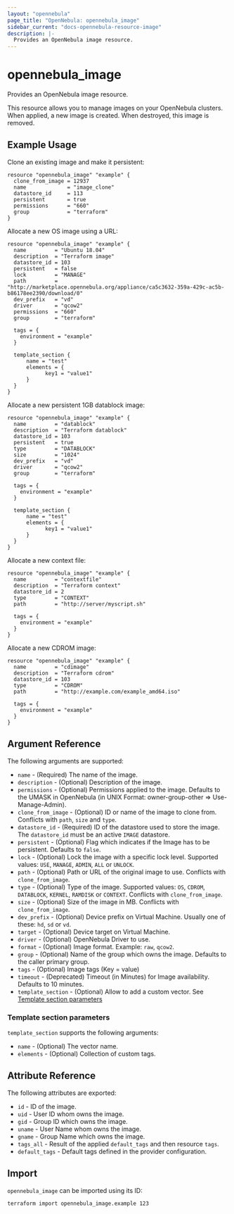 ```yaml
---
layout: "opennebula"
page_title: "OpenNebula: opennebula_image"
sidebar_current: "docs-opennebula-resource-image"
description: |-
  Provides an OpenNebula image resource.
---
```


# opennebula_image

Provides an OpenNebula image resource.

This resource allows you to manage images on your OpenNebula clusters. When applied,
a new image is created. When destroyed, this image is removed.

## Example Usage

Clone an existing image and make it persistent:

```hcl
resource "opennebula_image" "example" {
  clone_from_image = 12937
  name             = "image_clone"
  datastore_id     = 113
  persistent       = true
  permissions      = "660"
  group            = "terraform"
}
```

Allocate a new OS image using a URL:

```hcl
resource "opennebula_image" "example" {
  name         = "Ubuntu 18.04"
  description  = "Terraform image"
  datastore_id = 103
  persistent   = false
  lock         = "MANAGE"
  path         = "http://marketplace.opennebula.org/appliance/ca5c3632-359a-429c-ac5b-b86178ee2390/download/0"
  dev_prefix   = "vd"
  driver       = "qcow2"
  permissions  = "660"
  group        = "terraform"

  tags = {
    environment = "example"
  }

  template_section {
	  name = "test"
	  elements = {
		    key1 = "value1"
	  }
  }
}
```

Allocate a new persistent 1GB datablock image:

```hcl
resource "opennebula_image" "example" {
  name         = "datablock"
  description  = "Terraform datablock"
  datastore_id = 103
  persistent   = true
  type         = "DATABLOCK"
  size         = "1024"
  dev_prefix   = "vd"
  driver       = "qcow2"
  group        = "terraform"

  tags = {
    environment = "example"
  }

  template_section {
	  name = "test"
	  elements = {
		    key1 = "value1"
	  }
  }
}
```

Allocate a new context file:

```hcl
resource "opennebula_image" "example" {
  name         = "contextfile"
  description  = "Terraform context"
  datastore_id = 2
  type         = "CONTEXT"
  path         = "http://server/myscript.sh"

  tags = {
    environment = "example"
  }
}
```

Allocate a new CDROM image:

```hcl
resource "opennebula_image" "example" {
  name         = "cdimage"
  description  = "Terraform cdrom"
  datastore_id = 103
  type         = "CDROM"
  path         = "http://example.com/example_amd64.iso"

  tags = {
    environment = "example"
  }
}
```

## Argument Reference

The following arguments are supported:

* `name` - (Required) The name of the image.
* `description` - (Optional) Description of the image.
* `permissions` - (Optional) Permissions applied to the image. Defaults to the UMASK in OpenNebula (in UNIX Format: owner-group-other => Use-Manage-Admin).
* `clone_from_image` - (Optional) ID or name of the image to clone from. Conflicts with `path`, `size` and `type`.
* `datastore_id` - (Required) ID of the datastore used to store the image. The `datastore_id` must be an active `IMAGE` datastore.
* `persistent` - (Optional) Flag which indicates if the Image has to be persistent. Defaults to `false`.
* `lock` - (Optional) Lock the image with a specific lock level. Supported values: `USE`, `MANAGE`, `ADMIN`, `ALL` or `UNLOCK`.
* `path` - (Optional) Path or URL of the original image to use. Conflicts with `clone_from_image`.
* `type` - (Optional) Type of the image. Supported values: `OS`, `CDROM`, `DATABLOCK`, `KERNEL`, `RAMDISK` or `CONTEXT`. Conflicts with `clone_from_image`.
* `size` - (Optional) Size of the image in MB. Conflicts with `clone_from_image`.
* `dev_prefix` - (Optional) Device prefix on Virtual Machine. Usually one of these: `hd`, `sd` or `vd`.
* `target` - (Optional) Device target on Virtual Machine.
* `driver` - (Optional) OpenNebula Driver to use.
* `format` - (Optional) Image format. Example: `raw`, `qcow2`.
* `group` - (Optional) Name of the group which owns the image. Defaults to the caller primary group.
* `tags` - (Optional) Image tags (Key = value)
* `timeout` - (Deprecated) Timeout (in Minutes) for Image availability. Defaults to 10 minutes.
* `template_section` - (Optional) Allow to add a custom vector. See [Template section parameters](#template-section-parameters)

### Template section parameters

`template_section` supports the following arguments:

* `name` - (Optional) The vector name.
* `elements` - (Optional) Collection of custom tags.

## Attribute Reference

The following attributes are exported:

* `id` - ID of the image.
* `uid` - User ID whom owns the image.
* `gid` - Group ID which owns the image.
* `uname` - User Name whom owns the image.
* `gname` - Group Name which owns the image.
* `tags_all` - Result of the applied `default_tags` and then resource `tags`.
* `default_tags` - Default tags defined in the provider configuration.

## Import

`opennebula_image` can be imported using its ID:

```shell
terraform import opennebula_image.example 123
```
